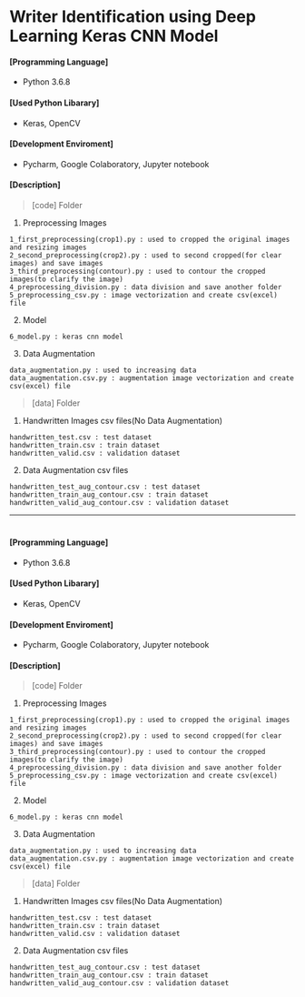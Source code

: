 # Writer Identification using Deep Learning Keras CNN Model


#### [Programming Language]
- Python 3.6.8

#### [Used Python Libarary]
- Keras, OpenCV

#### [Development Enviroment]
- Pycharm, Google Colaboratory, Jupyter notebook  



#### [Description]
> [code] Folder
  1.  Preprocessing Images 
  
    1_first_preprocessing(crop1).py : used to cropped the original images and resizing images
    2_second_preprocessing(crop2).py : used to second cropped(for clear images) and save images 
    3_third_preprocessing(contour).py : used to contour the cropped images(to clarify the image)
    4_preprocessing_division.py : data division and save another folder
    5_preprocessing_csv.py : image vectorization and create csv(excel) file

  2. Model
  
    6_model.py : keras cnn model 

  3. Data Augmentation
  
    data_augmentation.py : used to increasing data
    data_augmentation.csv.py : augmentation image vectorization and create csv(excel) file


> [data] Folder
  1. Handwritten Images csv files(No Data Augmentation)
  
    handwritten_test.csv : test dataset
    handwritten_train.csv : train dataset
    handwritten_valid.csv : validation dataset
    
  2. Data Augmentation csv files
  
    handwritten_test_aug_contour.csv : test dataset
    handwritten_train_aug_contour.csv : train dataset
    handwritten_valid_aug_contour.csv : validation dataset
    
-------------------------------------------------------------------------------------------------------------------------------------  
# 


#### [Programming Language]
- Python 3.6.8

#### [Used Python Libarary]
- Keras, OpenCV

#### [Development Enviroment]
- Pycharm, Google Colaboratory, Jupyter notebook  



#### [Description]
> [code] Folder
  1.  Preprocessing Images 
  
    1_first_preprocessing(crop1).py : used to cropped the original images and resizing images
    2_second_preprocessing(crop2).py : used to second cropped(for clear images) and save images 
    3_third_preprocessing(contour).py : used to contour the cropped images(to clarify the image)
    4_preprocessing_division.py : data division and save another folder
    5_preprocessing_csv.py : image vectorization and create csv(excel) file

  2. Model
  
    6_model.py : keras cnn model 

  3. Data Augmentation
  
    data_augmentation.py : used to increasing data
    data_augmentation.csv.py : augmentation image vectorization and create csv(excel) file


> [data] Folder
  1. Handwritten Images csv files(No Data Augmentation)
  
    handwritten_test.csv : test dataset
    handwritten_train.csv : train dataset
    handwritten_valid.csv : validation dataset
    
  2. Data Augmentation csv files
  
    handwritten_test_aug_contour.csv : test dataset
    handwritten_train_aug_contour.csv : train dataset
    handwritten_valid_aug_contour.csv : validation dataset

